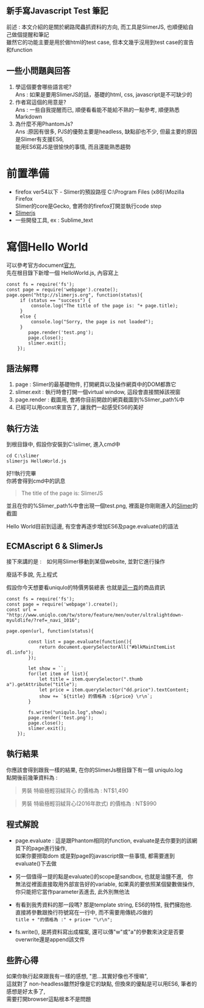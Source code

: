 ## 新手寫Javascript Test 筆記

前述 : 本文介紹的是關於網路爬蟲抓資料的方向, 而工具是SlimerJS, 也順便給自己做個提醒和筆記  
雖然它的功能主要是用於做html的test case, 但本文幾乎沒用到test case的宣告和function

## 一些小問題與回答
1. 學這個要會哪些語言呢?  
Ans : 如果是要用SlimerJS的話，基礎的html, css, javascript是不可缺少的
2. 作者寫這個的用意是?  
Ans : 一些自我提醒而已, 順便看看能不能給不熟的一點參考, 順便熟悉Markdown
3. 為什麼不用PhantomJs?  
Ans :原因有很多, PJS的優勢主要是headless, 缺點卻也不少, 但最主要的原因是Slimer有支援ES6,   
能用ES6寫JS是很愉快的事情, 而且還能熟悉趨勢

前置準備
=======
* firefox ver54以下 - Slimer的預設路徑 C:\Program Files (x86)\Mozilla Firefox  
Slimer的core是Gecko, 會將你的firefox打開並執行code step
* [Slimerjs](https://slimerjs.org/download.html)
* 一些開發工具, ex : Sublime_text

寫個Hello World
===============
可以參考官方document[官方](https://docs.slimerjs.org/current/quick-start.html),   
先在根目錄下新增一個
HelloWorld.js, 內容寫上
```
const fs = require('fs');
const page = require('webpage').create();
page.open("http://slimerjs.org", function(status){
     if (status == "success") {
         console.log("The title of the page is: "+ page.title);
     }
     else {
         console.log("Sorry, the page is not loaded");
     }
     	page.render('test.png');
		page.close();
		slimer.exit();
	});
```
## 語法解釋
1. page : Slimer的最基礎物件, 打開網頁以及操作網頁中的DOM都靠它
2. slimer.exit : 執行時會打開一個virtual window, 這段會直接關掉該視窗
3. page.render : 截圖用, 會將你目前開啟的網頁截圖到%Slimer_path%中
4. 已經可以用const來宣告了, 讓我們一起感受ES6的美好 

## 執行方法
到根目錄中, 假設你安裝到C:\slimer, 進入cmd中
```
cd C:\slimer
slimerjs HelloWorld.js
``` 
好!!執行完畢  
你將會得到cmd中的訊息
> The title of the page is: SlimerJS

並且在你的%Slimer_path%中會出現一個test.png, 裡面是你剛剛進入的[Slimer](http://slimerjs.org)的截圖  

Hello World目前到這邊, 有空會再逐步增加ES6及page.evaluate()的語法


## ECMAscript 6 & SlimerJs
接下來講的是 :　如何用Slimer移動到某個website, 並對它進行操作

廢話不多說, 先上程式

假設你今天想要看uniqulo的特價男裝總表
也就是[這一頁](http://www.uniqlo.com/tw/store/feature/men/outer/ultralightdown-myuldlife/?ref=_navi_1016)的商品資訊


```
const fs = require('fs');
const page = require('webpage').create();
const url = "http://www.uniqlo.com/tw/store/feature/men/outer/ultralightdown-myuldlife/?ref=_navi_1016";

page.open(url, function(status){

        const list = page.evaluate(function(){
            return document.querySelectorAll("#blkMainItemList dl.info");
        });

        let show = ``;
        for(let item of list){
            let title = item.querySelector(".thumb a").getAttribute("title");
            let price = item.querySelector("dd.price").textContent;
            show += `${title} 的價格為 :${price} \r\n`;
        }

        fs.write("uniqulo.log",show);
        page.render('test.png');
        page.close();
        slimer.exit();
    });
```
## 執行結果
你應該會得到跟我一樣的結果, 在你的SlimerJs根目錄下有一個 uniqulo.log  
點開後前幾筆資料為 :  
> 男裝 特級極輕羽絨背心 的價格為 :
>        NT$1,490
         
> 男裝 特級極輕羽絨背心(2016年款式) 的價格為 :
>        NT$990
    
## 程式解說
+ page.evaluate : 這是跟Phantom相同的function, evaluate是去你要到的該網頁下的page進行操作,  
如果你要撈取dom 或是對page的javascript做一些事情, 都需要進到evaluate()下去做

+ 另一個值得一提的點是evaluate()的scope是sandbox, 也就是油鹽不進,  
你無法從裡面直接取用外部宣告好的variable, 如果真的要依照某個變數做操作,  
你只能把它當作parameter丟進去, 此外別無他法

+ 有看到我秀資料的那一段嗎? 那是template string, ES6的特性, 我們擁抱他.  
直接將參數跟換行符號寫在一行中, 而不需要用傳統JS做的  
``` title + "的價格為 :" + price+ "\r\n"; ```

+ fs.write(), 是將資料寫出成檔案, 還可以傳"w"或"a"的參數來決定是否要overwrite還是append該文件


## 些許心得 
如果你執行起來跟我有一樣的感想, "恩...其實好像也不慢嘛",    
這就對了 non-headless雖然好像是它的缺點, 但換來的優點是可以用ES6, 筆者的感想是好太多了,   
需要打開browser這點根本不是問題



